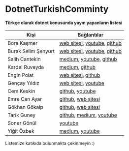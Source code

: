 # DotnetTurkishComminty
**Türkçe olarak dotnet konusunda yayın yapanların listesi**

|Kişi |Bağlantılar |
|--|--|
|Bora Kaşmer | [web sitesi](https://www.borakasmer.com/), [youtube](https://www.youtube.com/@borakasmer), [github](https://github.com/borakasmer) |
|Burak Selim Şenyurt | [web sitesi](https://www.buraksenyurt.com/), [youtube](https://www.youtube.com/@burakselimsenyurt), [github](https://github.com/buraksenyurt) |
|Salih Cantekin | [medium](https://salihcantekin.medium.com/), [youtube](https://www.youtube.com/c/TechBuddyTR), [github](https://github.com/salihcantekin) |
|Kardel Ruveyda | [medium](http://www.medium.com/@ruveydakardelcetin), [github](https://github.com/KardelRuveyda) |
|Engin Polat | [web sitesi](https://enginpolat.com/), [github](https://github.com/polatengin) |
|Gençay Yıldız | [web sitesi](https://www.gencayyildiz.com/blog/), [youtube](https://www.youtube.com/@GencayYildiz) |
|Cem Keskin | [github](https://github.com/cemkeskin12), [youtube](https://www.youtube.com/@cemkeskinn) |
|Emre Can Ayar | [github](https://github.com/emrecanayar), [web sitesi](https://emrecanayar.com/) |
|Gökhan Gökalp | [github](https://github.com/GokGokalp), [web sitesi](http://www.gokhan-gokalp.com/) |
|Tarik Guney | [github](https://github.com/tarikguney), [medium](https://atarikguney.medium.com/), [youtube](https://www.youtube.com/@TarikGuney/) |
|Soner Gönül | [youtube](https://www.youtube.com/@SonerGonul) |
|Yiğit Özbek | [medium](https://medium.com/@yigitozbek), [youtube](https://www.youtube.com/@yigitozbek) |
Listemize katıkıda bulunmakta çekinmeyin :)
